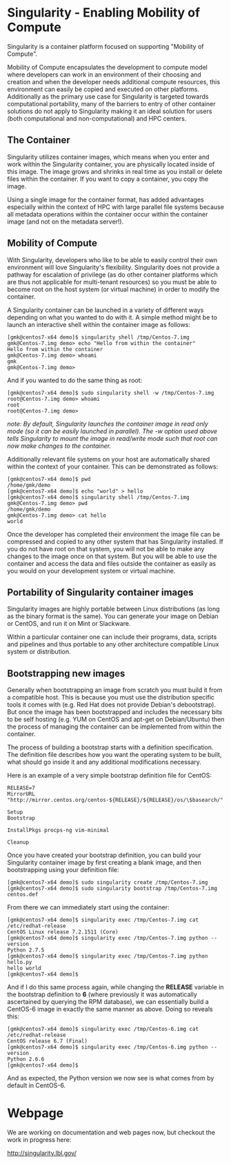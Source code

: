 # Singularity - Enabling Mobility of Compute

Singularity is a container platform focused on supporting "Mobility of
Compute".

Mobility of Compute encapsulates the development to compute model where
developers can work in an environment of their choosing and creation and
when the developer needs additional compute resources, this environment
can easily be copied and executed on other platforms. Additionally as
the primary use case for Singularity is targeted towards computational
portability, many of the barriers to entry of other container solutions
do not apply to Singularity making it an ideal solution for users (both
computational and non-computational) and HPC centers.

## The Container
Singularity utilizes container images, which means when you enter and
work within the Singularity container, you are physically located inside
of this image. The image grows and shrinks in real time as you install
or delete files within the container. If you want to copy a container,
you copy the image.

Using a single image for the container format, has added advantages
especially within the context of HPC with large parallel file systems
because all metadata operations within the container occur within the
container image (and not on the metadata server!).

## Mobility of Compute
With Singularity, developers who like to be able to easily control their
own environment will love Singularity's flexibility. Singularity does not
provide a pathway for escalation of privilege (as do other container
platforms which are thus not applicable for multi-tenant resources) so
you must be able to become root on the host system (or virtual machine)
in order to modify the container.

A Singularity container can be launched in a variety of different ways
depending on what you wanted to do with it. A simple method might be to
launch an interactive shell within the container image as follows:

    [gmk@centos7-x64 demo]$ singularity shell /tmp/Centos-7.img 
    gmk@Centos-7.img demo> echo "Hello from within the container"
    Hello from within the container
    gmk@Centos-7.img demo> whoami
    gmk
    gmk@Centos-7.img demo> 

And if you wanted to do the same thing as root:

    [gmk@centos7-x64 demo]$ sudo singularity shell -w /tmp/Centos-7.img 
    root@Centos-7.img demo> whoami
    root
    root@Centos-7.img demo> 

*note: By default, Singularity launches the container image in read
only mode (so it can be easily launched in parallel). The -w option
used above tells Singularity to mount the image in read/write mode such
that root can now make changes to the container.*

Additionally relevant file systems on your host are automatically shared
within the context of your container. This can be demonstrated as
follows:

    [gmk@centos7-x64 demo]$ pwd
    /home/gmk/demo
    [gmk@centos7-x64 demo]$ echo "world" > hello
    [gmk@centos7-x64 demo]$ singularity shell /tmp/Centos-7.img 
    gmk@Centos-7.img demo> pwd
    /home/gmk/demo
    gmk@Centos-7.img demo> cat hello
    world

Once the developer has completed their environment the image file can be
compressed and copied to any other system that has Singularity installed.
If you do not have root on that system, you will not be able to make any
changes to the image once on that system. But you will be able to use
the container and access the data and files outside the container as
easily as you would on your development system or virtual machine.

## Portability of Singularity container images
Singularity images are highly portable between Linux distributions (as
long as the binary format is the same). You can generate your image on
Debian or CentOS, and run it on Mint or Slackware.

Within a particular container one can include their programs, data,
scripts and pipelines and thus portable to any other architecture
compatible Linux system or distribution.

## Bootstrapping new images
Generally when bootstrapping an image from scratch you must build it from
a compatible host. This is because you must use the distribution specific
tools it comes with (e.g. Red Hat does not provide Debian's debootstrap).
But once the image has been bootstrapped and includes the necessary bits
to be self hosting (e.g. YUM on CentOS and apt-get on Debian/Ubuntu) then
the process of managing the container can be implemented from within the
container.

The process of building a bootstrap starts with a definition
specification. The definition file describes how you want the operating
system to be built, what should go inside it and any additional
modifications necessary.

Here is an example of a very simple bootstrap definition file for CentOS:

    RELEASE=7
    MirrorURL "http://mirror.centos.org/centos-${RELEASE}/${RELEASE}/os/\$basearch/"
     
    Setup
    Bootstrap
     
    InstallPkgs procps-ng vim-minimal
     
    Cleanup

Once you have created your bootstrap definition, you can build your
Singularity container image by first creating a blank image, and then
bootstrapping using your definition file:

    [gmk@centos7-x64 demo]$ sudo singularity create /tmp/Centos-7.img
    [gmk@centos7-x64 demo]$ sudo singularity bootstrap /tmp/Centos-7.img centos.def

From there we can immediately start using the container:

    [gmk@centos7-x64 demo]$ singularity exec /tmp/Centos-7.img cat /etc/redhat-release 
    CentOS Linux release 7.2.1511 (Core) 
    [gmk@centos7-x64 demo]$ singularity exec /tmp/Centos-7.img python --version
    Python 2.7.5
    [gmk@centos7-x64 demo]$ singularity exec /tmp/Centos-7.img python hello.py 
    hello world
    [gmk@centos7-x64 demo]$ 

And if I do this same process again, while changing the **RELEASE**
variable in the bootstrap definition to **6** (where previously it was
automatically ascertained by querying the RPM database), we can
essentially build a CentOS-6 image in exactly the same manner as
above. Doing so reveals this:

    [gmk@centos7-x64 demo]$ singularity exec /tmp/Centos-6.img cat /etc/redhat-release 
    CentOS release 6.7 (Final)
    [gmk@centos7-x64 demo]$ singularity exec /tmp/Centos-6.img python --version
    Python 2.6.6
    [gmk@centos7-x64 demo]$ 

And as expected, the Python version we now see is what comes from by 
default in CentOS-6.

# Webpage
We are working on documentation and web pages now, but checkout the work
in progress here:

http://singularity.lbl.gov/
